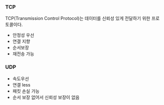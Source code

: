 ### TCP
TCP(Transmission Control Protocol)는 데이터를 신뢰성 있게 전달하기 위한 프로토콜이다.
- 안정성 우선
- 연결 지향 
- 순서보장 
- 재전송 가능
### UDP
- 속도우선
- 연결 less
- 패킷 손실 가능
- 순서 보장 없어서 신뢰성 보장이 없음